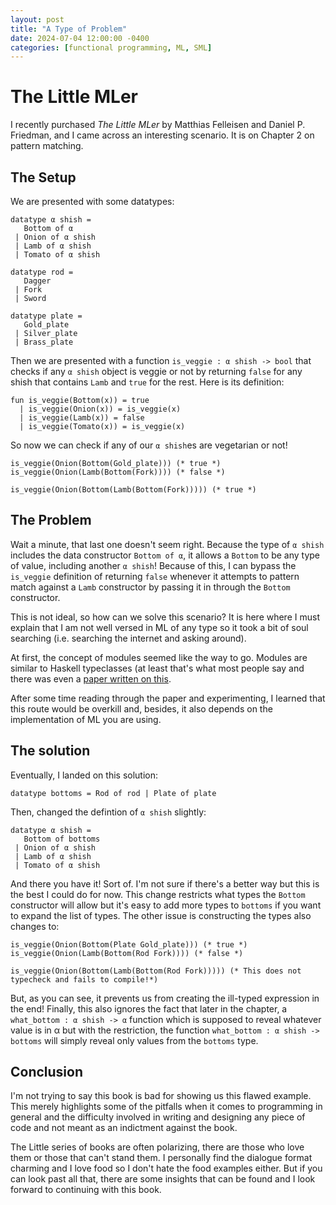 ```yaml
---
layout: post
title: "A Type of Problem"
date: 2024-07-04 12:00:00 -0400
categories: [functional programming, ML, SML]
---
```


# The Little MLer

I recently purchased _The Little MLer_ by Matthias Felleisen and Daniel P. Friedman, and I came across an interesting scenario. It is on Chapter 2 on pattern matching.

## The Setup

We are presented with some datatypes:

```
datatype α shish = 
   Bottom of α
 | Onion of α shish
 | Lamb of α shish
 | Tomato of α shish
 
datatype rod = 
   Dagger
 | Fork
 | Sword
 
datatype plate = 
   Gold_plate
 | Silver_plate
 | Brass_plate
```

Then we are presented with a function `is_veggie : α shish -> bool` that checks if any `α shish` object is veggie or not by returning `false` for any shish that contains `Lamb` and `true` for the rest. Here is its definition:

```
fun is_veggie(Bottom(x)) = true
  | is_veggie(Onion(x)) = is_veggie(x)
  | is_veggie(Lamb(x)) = false
  | is_veggie(Tomato(x)) = is_veggie(x)
```

So now we can check if any of our `α shish`es  are vegetarian or not!

```
is_veggie(Onion(Bottom(Gold_plate))) (* true *)
is_veggie(Onion(Lamb(Bottom(Fork)))) (* false *)

is_veggie(Onion(Bottom(Lamb(Bottom(Fork))))) (* true *)
```

## The Problem

Wait a minute, that last one doesn't seem right. Because the type of `α shish` includes the data constructor `Bottom of α`, it allows a `Bottom` to be any type of value, including another `α shish`! Because of this, I can bypass the `is_veggie` definition of returning `false` whenever it attempts to pattern match against a `Lamb` constructor by passing it in through the `Bottom` constructor.

This is not ideal, so how can we solve this scenario? It is here where I must explain that I am not well versed in ML of any type so it took a bit of soul searching (i.e. searching the internet and asking around).

At first, the concept of modules seemed like the way to go. Modules are similar to Haskell typeclasses (at least that's what most people say and there was even a [paper written on this](https://link.springer.com/chapter/10.1007/978-3-540-89330-1_14).

After some time reading through the paper and experimenting, I learned that this route would be overkill and, besides, it also depends on the implementation of ML you are using.

## The solution

Eventually, I landed on this solution:

```
datatype bottoms = Rod of rod | Plate of plate
``` 

Then, changed the defintion of `α shish` slightly:

```
datatype α shish = 
   Bottom of bottoms
 | Onion of α shish
 | Lamb of α shish
 | Tomato of α shish
```

And there you have it! Sort of. I'm not sure if there's a better way but this is the best I could do for now. This change restricts what types the `Bottom` constructor will allow but it's easy to add more types to `bottoms` if you want to expand the list of types. The other issue is constructing the types also changes to:

```
is_veggie(Onion(Bottom(Plate Gold_plate))) (* true *)
is_veggie(Onion(Lamb(Bottom(Rod Fork)))) (* false *)

is_veggie(Onion(Bottom(Lamb(Bottom(Rod Fork))))) (* This does not typecheck and fails to compile!*)
```
But, as you can see, it prevents us from creating the ill-typed expression in the end! Finally, this also ignores the fact that later in the chapter, a `what_bottom : α shish -> α` function which is supposed to reveal whatever value is in α but with the restriction, the function `what_bottom : α shish -> bottoms` will simply reveal only values from the `bottoms` type.

## Conclusion

I'm not trying to say this book is bad for showing us this flawed example. This merely highlights some of the pitfalls when it comes to programming in general and the difficulty involved in writing and designing any piece of code and not meant as an indictment against the book.

The Little <Blank> series of books are often polarizing, there are those who love them or those that can't stand them. I personally find the dialogue format charming and I love food so I don't hate the food examples either. But if you can look past all that, there are some insights that can be found and I look forward to continuing with this book.
